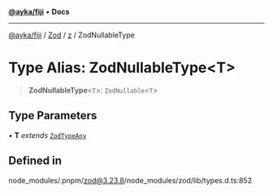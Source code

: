 [**@ayka/fiji**](../../../../../README.md) • **Docs**

***

[@ayka/fiji](../../../../../globals.md) / [Zod](../../../README.md) / [z](../README.md) / ZodNullableType

# Type Alias: ZodNullableType\<T\>

> **ZodNullableType**\<`T`\>: `ZodNullable`\<`T`\>

## Type Parameters

• **T** *extends* [`ZodTypeAny`](ZodTypeAny.md)

## Defined in

node\_modules/.pnpm/zod@3.23.8/node\_modules/zod/lib/types.d.ts:852
